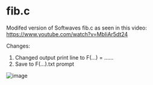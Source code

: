 # fib.c
Modifed version of Softwaves fib.c as seen in this video: https://www.youtube.com/watch?v=MbIiAr5dt24

Changes:
  1.  Changed output print line to F(...) = ......
  2.  Save to F(...).txt prompt


![image](https://github.com/user-attachments/assets/fe3e58f9-862f-4fab-9889-390d686fa936)

